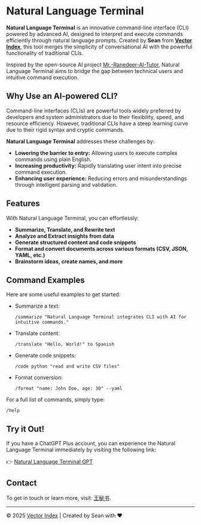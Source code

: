 # Natural Language Terminal

**Natural Language Terminal** is an innovative command-line interface (CLI) powered by advanced AI, designed to interpret and execute commands efficiently through natural language prompts. Created by **Sean** from **[Vector Index](https://vectorindex.cloud)**, this tool merges the simplicity of conversational AI with the powerful functionality of traditional CLIs.

Inspired by the open-source AI project [Mr.-Ranedeer-AI-Tutor](https://github.com/JushBJJ/Mr.-Ranedeer-AI-Tutor), Natural Language Terminal aims to bridge the gap between technical users and intuitive command execution.

## Why Use an AI-powered CLI?

Command-line interfaces (CLIs) are powerful tools widely preferred by developers and system administrators due to their flexibility, speed, and resource efficiency. However, traditional CLIs have a steep learning curve due to their rigid syntax and cryptic commands.

**Natural Language Terminal** addresses these challenges by:

- **Lowering the barrier to entry:** Allowing users to execute complex commands using plain English.
- **Increasing productivity:** Rapidly translating user intent into precise command execution.
- **Enhancing user experience:** Reducing errors and misunderstandings through intelligent parsing and validation.

## Features

With Natural Language Terminal, you can effortlessly:

- **Summarize, Translate, and Rewrite text**
- **Analyze and Extract insights from data**
- **Generate structured content and code snippets**
- **Format and convert documents across various formats (CSV, JSON, YAML, etc.)**
- **Brainstorm ideas, create names, and more**

## Command Examples

Here are some useful examples to get started:

- Summarize a text:

  ```
  /summarize "Natural Language Terminal integrates CLI with AI for intuitive commands."
  ```

- Translate content:

  ```
  /translate "Hello, World!" to Spanish
  ```

- Generate code snippets:

  ```
  /code python "read and write CSV files"
  ```

- Format conversion:

  ```
  /format "name: John Doe, age: 30" --yaml
  ```

For a full list of commands, simply type:

```
/help
```

## Try it Out!

If you have a ChatGPT Plus account, you can experience the Natural Language Terminal immediately by visiting the following link:

👉 [Natural Language Terminal GPT](https://chatgpt.com/g/g-67d1b63dfe9081919f4c76afc99345aa-natural-language-terminal)

## Contact

To get in touch or learn more, visit: [王秘书](https://chatgpt.com/g/g-67ccc5af94e4819182038ab4969a0ebd-wang-mi-shu).

---

© 2025 [Vector Index](https://vectorindex.cloud) | Created by Sean with ♥️

